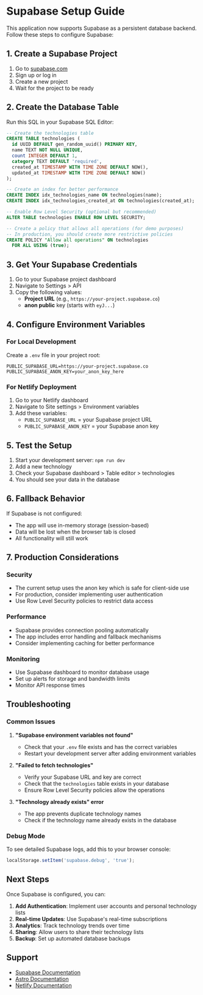 # Supabase Setup Guide

This application now supports Supabase as a persistent database backend. Follow these steps to configure Supabase:

## 1. Create a Supabase Project

1. Go to [supabase.com](https://supabase.com)
2. Sign up or log in
3. Create a new project
4. Wait for the project to be ready

## 2. Create the Database Table

Run this SQL in your Supabase SQL Editor:

```sql
-- Create the technologies table
CREATE TABLE technologies (
  id UUID DEFAULT gen_random_uuid() PRIMARY KEY,
  name TEXT NOT NULL UNIQUE,
  count INTEGER DEFAULT 1,
  category TEXT DEFAULT 'required',
  created_at TIMESTAMP WITH TIME ZONE DEFAULT NOW(),
  updated_at TIMESTAMP WITH TIME ZONE DEFAULT NOW()
);

-- Create an index for better performance
CREATE INDEX idx_technologies_name ON technologies(name);
CREATE INDEX idx_technologies_created_at ON technologies(created_at);

-- Enable Row Level Security (optional but recommended)
ALTER TABLE technologies ENABLE ROW LEVEL SECURITY;

-- Create a policy that allows all operations (for demo purposes)
-- In production, you should create more restrictive policies
CREATE POLICY "Allow all operations" ON technologies
  FOR ALL USING (true);
```

## 3. Get Your Supabase Credentials

1. Go to your Supabase project dashboard
2. Navigate to Settings > API
3. Copy the following values:
   - **Project URL** (e.g., `https://your-project.supabase.co`)
   - **anon public** key (starts with `eyJ...`)

## 4. Configure Environment Variables

### For Local Development

Create a `.env` file in your project root:

```env
PUBLIC_SUPABASE_URL=https://your-project.supabase.co
PUBLIC_SUPABASE_ANON_KEY=your_anon_key_here
```

### For Netlify Deployment

1. Go to your Netlify dashboard
2. Navigate to Site settings > Environment variables
3. Add these variables:
   - `PUBLIC_SUPABASE_URL` = your Supabase project URL
   - `PUBLIC_SUPABASE_ANON_KEY` = your Supabase anon key

## 5. Test the Setup

1. Start your development server: `npm run dev`
2. Add a new technology
3. Check your Supabase dashboard > Table editor > technologies
4. You should see your data in the database

## 6. Fallback Behavior

If Supabase is not configured:
- The app will use in-memory storage (session-based)
- Data will be lost when the browser tab is closed
- All functionality will still work

## 7. Production Considerations

### Security
- The current setup uses the anon key which is safe for client-side use
- For production, consider implementing user authentication
- Use Row Level Security policies to restrict data access

### Performance
- Supabase provides connection pooling automatically
- The app includes error handling and fallback mechanisms
- Consider implementing caching for better performance

### Monitoring
- Use Supabase dashboard to monitor database usage
- Set up alerts for storage and bandwidth limits
- Monitor API response times

## Troubleshooting

### Common Issues

1. **"Supabase environment variables not found"**
   - Check that your `.env` file exists and has the correct variables
   - Restart your development server after adding environment variables

2. **"Failed to fetch technologies"**
   - Verify your Supabase URL and key are correct
   - Check that the `technologies` table exists in your database
   - Ensure Row Level Security policies allow the operations

3. **"Technology already exists" error**
   - The app prevents duplicate technology names
   - Check if the technology name already exists in the database

### Debug Mode

To see detailed Supabase logs, add this to your browser console:

```javascript
localStorage.setItem('supabase.debug', 'true');
```

## Next Steps

Once Supabase is configured, you can:

1. **Add Authentication**: Implement user accounts and personal technology lists
2. **Real-time Updates**: Use Supabase's real-time subscriptions
3. **Analytics**: Track technology trends over time
4. **Sharing**: Allow users to share their technology lists
5. **Backup**: Set up automated database backups

## Support

- [Supabase Documentation](https://supabase.com/docs)
- [Astro Documentation](https://docs.astro.build)
- [Netlify Documentation](https://docs.netlify.com) 